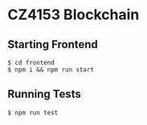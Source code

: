 # CZ4153 Blockchain

## Starting Frontend
```
$ cd frontend 
$ npm i && npm run start
```

## Running Tests
```
$ npm run test
```